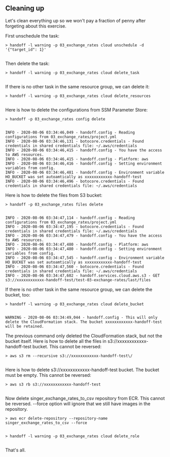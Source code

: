 ## Cleaning up

Let's clean everything up so we won't pay a fraction of penny after forgeting about this exercise.

First unschedule the task:

```
> handoff -l warning -p 03_exchange_rates cloud unschedule -d '{"target_id": 1}'
```
```

```

Then delete the task:

```
> handoff -l warning -p 03_exchange_rates cloud delete_task
```
```

```

If there is no other task in the same resource group, we can delete it:

```
> handoff -l warning -p 03_exchange_rates cloud delete_resources
```
```

```

Here is how to delete the configurations from SSM Parameter Store:

```
> handoff -p 03_exchange_rates config delete
```
```

INFO - 2020-08-06 03:34:46,049 - handoff.config - Reading configurations from 03_exchange_rates/project.yml
INFO - 2020-08-06 03:34:46,131 - botocore.credentials - Found credentials in shared credentials file: ~/.aws/credentials
INFO - 2020-08-06 03:34:46,415 - handoff.config - You have the access to AWS resources.
INFO - 2020-08-06 03:34:46,415 - handoff.config - Platform: aws
INFO - 2020-08-06 03:34:46,416 - handoff.config - Setting environment variables from config.
INFO - 2020-08-06 03:34:46,481 - handoff.config - Environment variable HO_BUCKET was set autoamtically as xxxxxxxxxxxx-handoff-test
INFO - 2020-08-06 03:34:46,496 - botocore.credentials - Found credentials in shared credentials file: ~/.aws/credentials
```

Here is how to delete the files from S3 bucket:

```
> handoff -p 03_exchange_rates files delete
```
```

INFO - 2020-08-06 03:34:47,114 - handoff.config - Reading configurations from 03_exchange_rates/project.yml
INFO - 2020-08-06 03:34:47,195 - botocore.credentials - Found credentials in shared credentials file: ~/.aws/credentials
INFO - 2020-08-06 03:34:47,479 - handoff.config - You have the access to AWS resources.
INFO - 2020-08-06 03:34:47,480 - handoff.config - Platform: aws
INFO - 2020-08-06 03:34:47,480 - handoff.config - Setting environment variables from config.
INFO - 2020-08-06 03:34:47,545 - handoff.config - Environment variable HO_BUCKET was set autoamtically as xxxxxxxxxxxx-handoff-test
INFO - 2020-08-06 03:34:47,560 - botocore.credentials - Found credentials in shared credentials file: ~/.aws/credentials
INFO - 2020-08-06 03:34:47,602 - handoff.services.cloud.aws.s3 - GET s3://xxxxxxxxxxxx-handoff-test/test-03-exchange-rates/last/files
```

If there is no other task in the same resource group, we can delete the bucket, too:

```
> handoff -l warning -p 03_exchange_rates cloud delete_bucket
```
```

WARNING - 2020-08-06 03:34:49,044 - handoff.config - This will only delete the CloudFormation stack. The bucket xxxxxxxxxxxx-handoff-test will be retained.
```

The previous command only deleted the CloudFormation stack, but not the bucket itself.
Here is how to delete all the files in s3://xxxxxxxxxxxx-handoff-test bucket. This cannot be reversed:

```
> aws s3 rm --recursive s3://xxxxxxxxxxxx-handoff-test\/
```
```

```

Here is how to delete s3://xxxxxxxxxxxx-handoff-test bucket. The bucket must be empty. This cannot be reversed:

```
> aws s3 rb s3://xxxxxxxxxxxx-handoff-test
```
```

```

Now delete singer_exchange_rates_to_csv repository from ECR. This cannot be reversed.
--force option will ignore that we still have images in the repository.

```
> aws ecr delete-repository --repository-name singer_exchange_rates_to_csv --force
```
```

```
```
> handoff -l warning -p 03_exchange_rates cloud delete_role
```
```

```

That's all.

